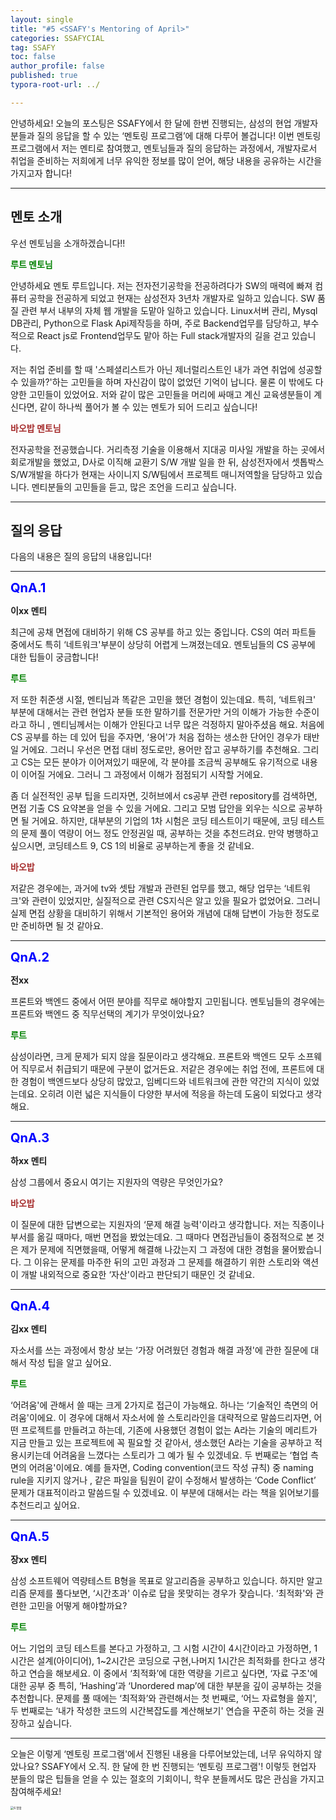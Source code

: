 ```yaml
---
layout: single
title: "#5 <SSAFY's Mentoring of April>"
categories: SSAFYCIAL
tag: SSAFY
toc: false
author_profile: false
published: true
typora-root-url: ../

---
```


 안녕하세요! 오늘의 포스팅은 SSAFY에서 한 달에 한번 진행되는, 삼성의 현업 개발자 분들과 질의 응답을 할 수 있는 ‘멘토링 프로그램’에 대해 다루어 볼겁니다! 이번 멘토링 프로그램에서 저는 멘티로 참여했고, 멘토님들과 질의 응답하는 과정에서, 개발자로서 취업을 준비하는 저희에게 너무 유익한 정보를 많이 얻어, 해당 내용을 공유하는 시간을 가지고자 합니다! 

<hr>

## 멘토 소개

우선 멘토님을 소개하겠습니다!!

<span style="color:green;">**루트 멘토님**</span>

 안녕하세요 멘토 루트입니다. 저는 전자전기공학을 전공하려다가 SW의 매력에 빠져 컴퓨터 공학을 전공하게 되었고 현재는 삼성전자 3년차 개발자로 일하고 있습니다. SW 품질 관련 부서 내부의 자체 웹 개발을 도맡아 일하고 있습니다. Linux서버 관리, Mysql DB관리, Python으로 Flask Api제작등을 하며, 주로 Backend업무를 담당하고, 부수적으로 React js로 Frontend업무도 맡아 하는 Full stack개발자의 길을 걷고 있습니다.

저는 취업 준비를 할 때 '스페셜리스트가 아닌 제너럴리스트인 내가 과연 취업에 성공할 수 있을까?'하는 고민들을 하며 자신감이 많이 없었던 기억이 납니다. 물론 이 밖에도 다양한 고민들이 있었어요. 저와 같이 많은 고민들을 머리에 싸매고 계신 교육생분들이 계신다면, 같이 하나씩 풀어가 볼 수 있는 멘토가 되어 드리고 싶습니다!

<span style="color:brown;">**바오밥 멘토님**</span>

 전자공학을 전공했습니다. 거리측정 기술을 이용해서 지대공 미사일 개발을 하는 곳에서 회로개발을 했었고,  D사로 이직해 교환기 S/W 개발 일을 한 뒤,  삼성전자에서 셋톱박스 S/W개발을 하다가 현재는 사이니지 S/W팀에서 프로젝트 매니저역할을 담당하고 있습니다. 멘티분들의 고민들을 듣고, 많은 조언을 드리고 싶습니다.

<hr>

## 질의 응답

다음의 내용은 질의 응답의 내용입니다!

<hr>
<span style="color:blue; font-size:20px; font-weight:bold;">QnA.1</span>

**이xx 멘티**

최근에 공채 면접에 대비하기 위해 CS 공부를 하고 있는 중입니다. CS의 여러 파트들 중에서도 특히 ‘네트워크'부분이 상당히 어렵게 느껴졌는데요. 멘토님들의 CS 공부에 대한 팁들이 궁금합니다!

<span style="color:green;">**루트**</span>

저 또한 취준생 시절, 멘티님과 똑같은 고민을 했던 경험이 있는데요. 특히, ‘네트워크' 부분에 대해서는 관련 현업자 분들 또한 말하기를 전문가만 거의 이해가 가능한 수준이라고 하니 , 멘티님께서는 이해가 안된다고 너무 많은 걱정하지 말아주셨음 해요. 처음에 CS 공부를 하는 데 있어 팁을 주자면, ‘용어'가 처음 접하는 생소한 단어인 경우가 태반일 거에요. 그러니 우선은 면접 대비 정도로만, 용어만 잡고 공부하기를 추천해요. 그리고 CS는 모든 분야가 이어져있기 때문에, 각 분야를 조금씩 공부해도 유기적으로 내용이 이어질 거에요. 그러니 그 과정에서 이해가 점점되기 시작할 거에요. 

 좀 더 실전적인 공부 팁을 드리자면, 깃허브에서 cs공부 관련 repository를 검색하면, 면접 기출 CS 요약본을 얻을 수 있을 거에요. 그리고 모범 답안을 외우는 식으로 공부하면 될 거에요. 하지만, 대부분의 기업의 1차 시험은 코딩 테스트이기 때문에, 코딩 테스트의 문제 풀이 역량이 어느 정도 안정권일 때, 공부하는 것을 추천드려요. 만약 병행하고 싶으시면, 코딩테스트 9, CS 1의 비율로 공부하는게 좋을 것 같네요.

<span style="color:brown;">**바오밥**</span>

저같은 경우에는, 과거에 tv와 셋탑 개발과 관련된 업무를 했고, 해당 업무는 ‘네트워크'와 관련이 있었지만, 실질적으로 관련 CS지식은 알고 있을 필요가 없었어요. 그러니 실제 면접 상황을 대비하기 위해서 기본적인 용어와 개념에 대해 답변이 가능한 정도로만 준비하면 될 것 같아요.

<hr>

<span style="color:blue; font-size:20px; font-weight:bold;">QnA.2</span>

**전xx**

프론트와 백엔드 중에서 어떤 분야를 직무로 해야할지 고민됩니다. 멘토님들의 경우에는 프론트와 백엔드 중 직무선택의 계기가 무엇이었나요?

<span style="color:green;">**루트**</span>

삼성이라면, 크게 문제가 되지 않을 질문이라고 생각해요. 프론트와 백엔드 모두 소프웨어 직무로서 취급되기 때문에 구분이 없거든요. 저같은 경우에는 취업 전에, 프론트에 대한 경험이 백엔드보다 상당히 많았고, 임베디드와 네트워크에 관한 약간의 지식이 있었는데요. 오히려 이런 넓은 지식들이 다양한 부서에 적응을 하는데 도움이 되었다고 생각해요. 

<hr>

<span style="color:blue; font-size:20px; font-weight:bold;">QnA.3</span>

**하xx 멘티**

삼성 그룹에서 중요시 여기는 지원자의 역량은 무엇인가요?

<span style="color:brown;">**바오밥**</span>

이 질문에 대한 답변으로는 지원자의 ‘문제 해결 능력'이라고 생각합니다. 저는 직종이나 부서를 옮길 때마다, 매번 면접을 봤었는데요. 그 때마다 면접관님들이 중점적으로 본 것은 제가 문제에 직면했을때, 어떻게 해결해 나갔는지 그 과정에 대한 경험을 물어봤습니다. 그 이유는 문제를 마주한 뒤의 고민 과정과 그 문제를 해결하기 위한 스토리와 액션이 개발 내외적으로 중요한 ‘자산'이라고 판단되기 때문인 것 같네요. 

<hr>

<span style="color:blue; font-size:20px; font-weight:bold;">QnA.4</span>

**김xx 멘티**

자소서를 쓰는 과정에서 항상 보는 ‘가장 어려웠던 경험과 해결 과정'에 관한 질문에 대해서 작성 팁을 알고 싶어요.

<span style="color:green;">**루트**</span>

‘어려움'에 관해서 쓸 때는 크게 2가지로 접근이 가능해요. 하나는 ‘기술적인 측면의 어려움'이에요. 이 경우에 대해서 자소서에 쓸 스토리라인을 대략적으로 말씀드리자면, 어떤 프로젝트를 만들려고 하는데, 기존에 사용했던 경험이 없는 A라는 기술의 메리트가 지금 만들고 있는 프로젝트에 꼭 필요할 것 같아서, 생소했던 A라는 기술을 공부하고 적용시키는데 어려움을 느꼈다는 스토리가 그 예가 될 수 있겠네요. 두 번째로는 ‘협업 측면의 어려움'이에요. 예를 들자면, Coding convention(코드 작성 규칙) 중 naming rule을 지키지 않거나 , 같은 파일을 팀원이 같이 수정해서 발생하는 ‘Code Conflict’ 문제가 대표적이라고 말씀드릴 수 있겠네요. 이 부분에 대해서는 <Clean Code>라는 책을 읽어보기를 추천드리고 싶어요.

<hr>

<span style="color:blue; font-size:20px; font-weight:bold;">QnA.5</span>

**장xx 멘티**

삼성 소프트웨어 역량테스트 B형을 목표로 알고리즘을 공부하고 있습니다. 하지만 알고리즘 문제를 풀다보면, ‘시간초과' 이슈로 답을 못맞히는 경우가 잦습니다. ‘최적화'와 관련한 고민을 어떻게 해야할까요?

<span style="color:green;">**루트**</span>

어느 기업의 코딩 테스트를 본다고 가정하고, 그 시험 시간이 4시간이라고 가정하면, 1시간은 설계(아이디어), 1~2시간은 코딩으로 구현,나머지 1시간은 최적화를 한다고 생각하고 연습을 해보세요. 이 중에서 ‘최적화’에 대한 역량을 기르고 싶다면, ‘자료 구조'에 대한 공부 중 특히, ‘Hashing’과 ‘Unordered map’에 대한 부분을 깊이 공부하는 것을 추천합니다. 문제를 풀 때에는 ‘최적화’와 관련해서는 첫 번째로, ‘어느 자료형을 쓸지', 두 번째로는 ‘내가 작성한 코드의 시간복잡도를 계산해보기' 연습을 꾸준히 하는 것을 권장하고 싶습니다. 

<hr>

오늘은 이렇게 ‘멘토링 프로그램'에서 진행된 내용을 다루어보았는데, 너무 유익하지 않았나요? SSAFY에서 오.직. 한 달에 한 번 진행되는 ‘멘토링 프로그램'! 이렇듯 현업자 분들의 많은 팁들을 얻을 수 있는 절호의 기회이니, 학우 분들께서도 많은 관심을 가지고 참여해주세요!

<img src="/images/2024-04-17-ssafycial_aut3/6.명함.jpg" alt="6.명함" style="zoom:33%;" />